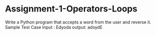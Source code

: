 # Assignment-1-Operators-Loops
Write a Python program that accepts a word from the user and reverse it.    Sample Test Case    Input : Edyoda  output: adoydE
